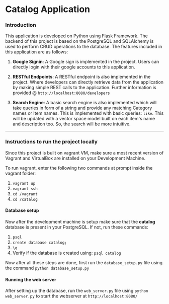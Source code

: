# Catalog Application

### Introduction
This application is developed on Python using Flask Framework. The backend of this project is based on the PostgreSQL and SQLAlchemy is used to perform CRUD operations to the database. The features included in this application are as follows:

1. __Google Signin__: A Google sign is implemented in the project. Users can directly login with their google accounts to this application.

2. __RESTful Endpoints__: A RESTful endpoint is also implemented in the project. Where developers can directly retrieve data from the application by making simple REST calls to the application. Further information is provided @ `http://localhost:8080/developers`

3. __Search Engine__: A basic search engine is also implemented which will take queries in form of a string and provide any matching Category names or Item names. This is implemented with basic queries: `like`. This will be updated with a vector space model built on each item's name and description too. So, the search will be more intuitive.

***

### Instructions to run the project locally
Since this project is built on vagrant VM, make sure a most recent version of Vagrant and VirtualBox are installed on your Development Machine.

To run vagrant, enter the following two commands at prompt inside the vagrant folder:
1. `vagrant up`
2. `vagrant ssh`
3. `cd /vagrant`
4. `cd /catalog`

#### Database setup
Now after the development machine is setup make sure that the __catalog__ database is present in your PostgreSQL. If not, run these commands:
1. `psql`
2. `create database catalog;`
3. `\q`
4. Verify if the database is created using: `psql catalog`

Now after all these steps are done, first run the `database_setup.py` file using the command `python database_setup.py`

#### Running the web server
After setting up the database, run the `web_server.py` file using `python web_server.py` to start the webserver at `http://localhost:8080/`
